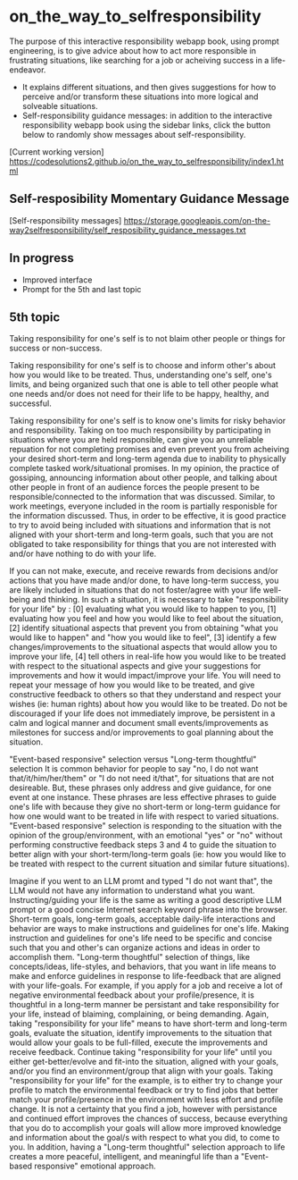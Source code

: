 # on_the_way_to_selfresponsibility

The purpose of this interactive responsibility webapp book, using prompt engineering, is to give advice about how to act more responsible in frustrating situations, like searching for a job or acheiving success in a life-endeavor.
- It explains different situations, and then gives suggestions for how to perceive and/or transform these situations into more logical and solveable situations.
- Self-responsibility guidance messages: in addition to the interactive responsibility webapp book using the sidebar links, click the button below to randomly show messages about self-responsibility.

[Current working version] https://codesolutions2.github.io/on_the_way_to_selfresponsibility/index1.html

## Self-resposibility Momentary Guidance Message
[Self-responsibility messages] https://storage.googleapis.com/on-the-way2selfresponsibility/self_resposibility_guidance_messages.txt

## In progress
- Improved interface
- Prompt for the 5th and last topic

## 5th topic

Taking responsibility for one's self is to not blaim other people or things for success or non-success.

Taking responsibility for one's self is to choose and inform other's about how you would like to be treated. Thus, understanding one's self, one's limits, and being organized such that one is able to tell other people what one needs and/or does not need for their life to be happy, healthy, and successful.

Taking responsibility for one's self is to know one's limits for risky behavior and responsibility. Taking on too much responsibility by participating in situations where you are held responsible, can give you an unreliable repuation for not completing promises and even prevent you from acheiving your desired short-term and long-term agenda due to inability to physically complete tasked work/situational promises. In my opinion, the practice of gossiping, announcing information about other people, and talking about other people in front of an audience forces the people present to be responsible/connected to the information that was discussed. Similar, to work meetings, everyone included in the room is partially responisble for the information discussed. Thus, in order to be effective, it is good practice to try to avoid being included with situations and information that is not aligned with your short-term and long-term goals, such that you are not obligated to take responsibility for things that you are not interested with and/or have nothing to do with your life.

If you can not make, execute, and receive rewards from decisions and/or actions that you have made and/or done, to have long-term success, you are likely included in situations that do not foster/agree with your life well-being and thinking. In such a situation, it is necessary to take "responsibility for your life" by : [0] evaluating what you would like to happen to you, [1] evaluating how you feel and how you would like to feel about the situation, [2] identify situational aspects that prevent you from obtaining "what you would like to happen" and "how you would like to feel", [3] identify a few changes/improvements to the situational aspects that would allow you to improve your life, [4] tell others in real-life how you would like to be treated with respect to the situational aspects and give your suggestions for improvements and how it would impact/improve your life. You will need to repeat your message of how you would like to be treated, and give constructive feedback to others so that they understand and respect your wishes (ie: human rights) about how you would like to be treated. Do not be discouraged if your life does not immediately improve, be persistent in a calm and logical manner and document small events/improvements as milestones for success and/or improvements to goal planning about the situation.

"Event-based responsive" selection versus "Long-term thoughtful" selection
It is common behavior for people to say "no, I do not want that/it/him/her/them" or "I do not need it/that", for situations that are not desireable. But, these phrases only address and give guidance, for one event at one instance. These phrases are less effective phrases to guide one's life with because they give no short-term or long-term guidance for how one would want to be treated in life with respect to varied situations. "Event-based responsive" selection is responding to the situation with the opinion of the group/environment, with an emotional "yes" or "no" without performing constructive feedback steps 3 and 4 to guide the situation to better align with your short-term/long-term goals (ie: how you would like to be treated with respect to the current situation and similar future situations).

Imagine if you went to an LLM promt and typed "I do not want that", the LLM would not have any information to understand what you want. Instructing/guiding your life is the same as writing a good descriptive LLM prompt or a good concise Internet search keyword phrase into the browser. Short-term goals, long-term goals, acceptable daily-life interactions and behavior are ways to make instructions and guidelines for one's life. Making instruction and guidelines for one's life need to be specific and concise such that you and other's can organize actions and ideas in order to accomplish them. "Long-term thoughtful" selection of things, like concepts/ideas, life-styles, and behaviors, that you want in life means to make and enforce guidelines in response to life-feedback that are aligned with your life-goals. For example, if you apply for a job and receive a lot of negative environmental feedback about your profile/presence, it is thoughtful in a long-term manner be persistant and take responsibility for your life, instead of blaiming, complaining, or being demanding. Again, taking "responsibility for your life" means to have short-term and long-term goals, evaluate the situation, identify improvements to the situation that would allow your goals to be full-filled, execute the improvements and receive feedback. Continue taking "responsibility for your life" until you either get-better/evolve and fit-into the situation, aligned with your goals, and/or you find an environment/group that align with your goals. Taking "responsibility for your life" for the example, is to either try to change your profile to match the environmental feedback or try to find jobs that better match your profile/presence in the environment with less effort and profile change. It is not a certainty that you find a job, however with persistance and continued effort improves the chances of success, because everything that you do to accomplish your goals will allow more improved knowledge and information about the goal/s with respect to what you did, to come to you. In addition, having a "Long-term thoughtful" selection approach to life creates a more peaceful, intelligent, and meaningful life than a "Event-based responsive" emotional approach.
